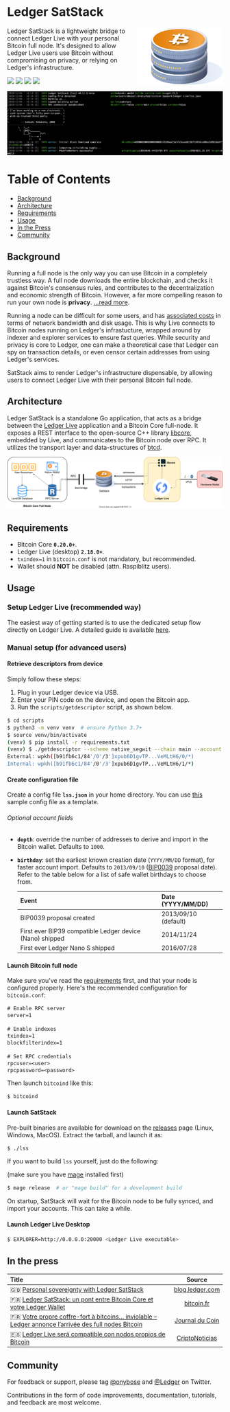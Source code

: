 # Ledger SatStack

<img src="/share/logo.svg" align="right" alt="satstack logo" width="200">

</h1>

Ledger SatStack is a lightweight bridge to connect Ledger Live with your personal Bitcoin full node. It's designed to allow Ledger Live users use Bitcoin without compromising on privacy, or relying on Ledger's infrastructure.

<p>
  <img src="https://github.com/ledgerhq/satstack/workflows/Build/badge.svg" />
  <img src="https://img.shields.io/github/v/release/ledgerhq/satstack?include_prereleases" />
  <img src="https://img.shields.io/github/downloads/ledgerhq/satstack/total">
  <img src="https://img.shields.io/badge/Go-%3E%3D1.15-04ADD8.svg" />
</p>

<img src="share/screenshot.png" align="center" />


# Table of Contents

- [Background](#background)
- [Architecture](#architecture)
- [Requirements](#requirements)
- [Usage](#usage)
- [In the Press](#in-the-press)
- [Community](#community)

## Background

Running a full node is the only way you can use Bitcoin in a completely trustless way. A full node downloads the entire blockchain, and checks it against Bitcoin's consensus rules, and contributes to the decentralization and economic strength of Bitcoin. However, a far more compelling reason to run your own node is **privacy**. [...read more](https://en.bitcoin.it/wiki/Full_node).

Running a node can be difficult for some users, and has [associated costs](https://bitcoin.org/en/full-node#costs-and-warnings) in terms of network bandwidth and disk usage. This is why Live connects to Bitcoin nodes running on Ledger's infrastucture, wrapped around by indexer and explorer services to ensure fast queries. While security and privacy is core to Ledger, one can make a theoretical case that Ledger can spy on transaction details, or even censor certain addresses from using Ledger's services.

SatStack aims to render Ledger's infrastructure dispensable, by allowing users to connect Ledger Live with their personal Bitcoin full node.


## Architecture

Ledger SatStack is a standalone Go application, that acts as a bridge between the [Ledger Live](http://ledger.com/live) application and a Bitcoin Core full-node. It exposes a REST interface to the open-source C++ library [libcore](https://github.com/LedgerHQ/lib-ledger-core), embedded by Live, and communicates to the Bitcoin node over RPC. It utilizes the transport layer and data-structures of [btcd](https://github.com/btcsuite/btcd).

<p align="center">
  <img src="/share/architecture.svg"/>
</p>

## Requirements

- Bitcoin Core **`0.20.0+`**.
- Ledger Live (desktop) **`2.18.0+`**.
- `txindex=1` in `bitcoin.conf` is not mandatory, but recommended.
- Wallet should **NOT** be disabled (attn. Raspiblitz users).

## Usage

### Setup Ledger Live (recommended way)

The easiest way of getting started is to use the dedicated setup flow directly on Ledger Live.
A detailed guide is available [here](https://support.ledger.com/hc/en-us/articles/360017551659).

### Manual setup (for advanced users)

#### Retrieve descriptors from device

Simply follow these steps:

1. Plug in your Ledger device via USB.
2. Enter your PIN code on the device, and open the Bitcoin app.
3. Run the `scripts/getdescriptor` script, as shown below.

```bash
$ cd scripts
$ python3 -m venv venv  # ensure Python 3.7+
$ source venv/bin/activate
(venv) $ pip install -r requirements.txt
(venv) $ ./getdescriptor --scheme native_segwit --chain main --account 3
External: wpkh([b91fb6c1/84'/0'/3']xpub6D1gvTP...VeMLtH6/0/*)
Internal: wpkh([b91fb6c1/84'/0'/3']xpub6D1gvTP...VeMLtH6/1/*)
```

#### Create configuration file

Create a config file **`lss.json`** in your home directory.
You can use [this](https://github.com/ledgerhq/satstack/blob/master/lss.mainnet.json) sample config file as a template.

###### Optional account fields

- **`depth`**: override the number of addresses to derive and import in the Bitcoin wallet. Defaults to `1000`.
- **`birthday`**: set the earliest known creation date (`YYYY/MM/DD` format), for faster account import.
Defaults to `2013/09/10` ([BIP0039](https://github.com/bitcoin/bips/blob/master/bip-0039.mediawiki) proposal date).
Refer to the table below for a list of safe wallet birthdays to choose from.

  | Event | Date (YYYY/MM/DD) |
  |-------|-------------------|
  | BIP0039 proposal created | 2013/09/10 (default) |
  | First ever BIP39 compatible Ledger device (Nano) shipped | 2014/11/24 |
  | First ever Ledger Nano S shipped | 2016/07/28 |

#### Launch Bitcoin full node

Make sure you've read the [requirements](#requirements) first, and that your node is configured properly.
Here's the recommended configuration for `bitcoin.conf`:

```
# Enable RPC server
server=1

# Enable indexes
txindex=1
blockfilterindex=1

# Set RPC credentials
rpcuser=<user>
rpcpassword=<password>
```

Then launch `bitcoind` like this:

```bash
$ bitcoind
```

#### Launch SatStack

Pre-built binaries are available for download on the [releases](https://github.com/ledgerhq/satstack/releases)
page (Linux, Windows, MacOS). Extract the tarball, and launch it as:

```sh
$ ./lss
```

If you want to build `lss` yourself, just do the following:

(make sure you have [mage](https://magefile.org) installed first)

```sh
$ mage release  # or "mage build" for a development build
```

On startup, SatStack will wait for the Bitcoin node to be fully synced,
and import your accounts. This can take a while.

#### Launch Ledger Live Desktop

```sh
$ EXPLORER=http://0.0.0.0:20000 <Ledger Live executable>
```

## In the press

| Title   |      Source      |
|:----------|:-------------:|
| 🇬🇧 [Personal sovereignty with Ledger SatStack](https://blog.ledger.com/satstack) |  [blog.ledger.com](https://blog.ledger.com) |
| 🇫🇷 [Ledger SatStack: un pont entre Bitcoin Core et votre Ledger Wallet](https://bitcoin.fr/ledger-sat-stack-un-pont-entre-bitcoin-core-et-votre-ledger-wallet/) |    [bitcoin.fr](https://bitcoin.fr)   |
| 🇫🇷 [Votre propre coffre-fort à bitcoins… inviolable – Ledger annonce l’arrivée des full nodes Bitcoin](https://journalducoin.com/actualites/coffre-fort-bitcoins-inviolable-ledger-annonce-noeuds-complets-bitcoin) | [Journal du Coin](https://journalducoin.com) |
| 🇪🇸 [Ledger Live será compatible con nodos propios de Bitcoin](https://www.criptonoticias.com/tecnologia/ledger-live-sera-compatible-nodos-propios-bitcoin) | [CriptoNoticias](https://www.criptonoticias.com) |

## Community

For feedback or support, please tag [@onybose](https://twitter.com/onybose) and [@Ledger](https://twitter.com/Ledger) on Twitter.

Contributions in the form of code improvements, documentation, tutorials,
and feedback are most welcome.
